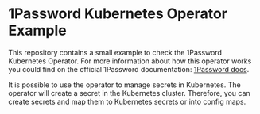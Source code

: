 # 1Password Kubernetes Operator Example

This repository contains a small example to check the 1Password Kubernetes Operator. For more information about how this
operator works you could find on the official 1Password documentation:
[1Password docs](https://developer.1password.com/docs/k8s/operator/).

It is possible to use the operator to manage secrets in Kubernetes. The operator will create a secret in the Kubernetes
cluster. Therefore, you can create secrets and map them to Kubernetes secrets or into config maps.